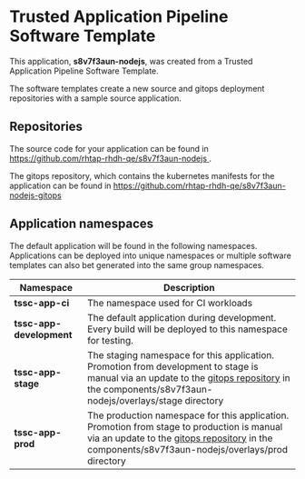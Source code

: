 # Trusted Application Pipeline Software Template

This application, **s8v7f3aun-nodejs**, was created from a Trusted Application Pipeline Software Template.

The software templates create a new source and gitops deployment repositories with a sample source application. 

## Repositories

The source code for your application can be found in [https://github.com/rhtap-rhdh-qe/s8v7f3aun-nodejs ](https://github.com/rhtap-rhdh-qe/s8v7f3aun-nodejs ).
 
The gitops repository, which contains the kubernetes manifests for the application can be found in 
[https://github.com/rhtap-rhdh-qe/s8v7f3aun-nodejs-gitops ](https://github.com/rhtap-rhdh-qe/s8v7f3aun-nodejs-gitops ) 

## Application namespaces 

The default application will be found in the following namespaces. Applications can be deployed into unique namespaces or multiple software templates can also bet generated into the same group namespaces.  

|  Namespace   |  Description   |  
| -------- | -------- |
| **tssc-app-ci** | The namespace used for CI workloads |
| **tssc-app-development** | The default application during development. Every build will be deployed to this namespace for testing. |
| **tssc-app-stage** | The staging namespace for this application. Promotion from development to stage is manual via an update to the [gitops repository](https://github.com/rhtap-rhdh-qe/s8v7f3aun-nodejs-gitops ) in the components/s8v7f3aun-nodejs/overlays/stage directory |
| **tssc-app-prod** | The production namespace for this application. Promotion from stage to production is manual via an update to the [gitops repository](https://github.com/rhtap-rhdh-qe/s8v7f3aun-nodejs-gitops ) in the components/s8v7f3aun-nodejs/overlays/prod directory |